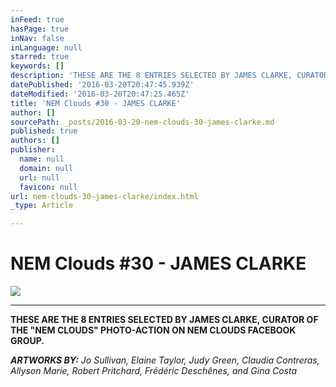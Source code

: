 ```yaml
---
inFeed: true
hasPage: true
inNav: false
inLanguage: null
starred: true
keywords: []
description: 'THESE ARE THE 8 ENTRIES SELECTED BY JAMES CLARKE, CURATOR OF THE "NEM CLOUDS" PHOTO-ACTION ON NEM CLOUDS FACEBOOK GROUP:'
datePublished: '2016-03-20T20:47:45.939Z'
dateModified: '2016-03-20T20:47:25.465Z'
title: 'NEM Clouds #30 - JAMES CLARKE'
author: []
sourcePath: _posts/2016-03-20-nem-clouds-30-james-clarke.md
published: true
authors: []
publisher:
  name: null
  domain: null
  url: null
  favicon: null
url: nem-clouds-30-james-clarke/index.html
_type: Article

---
```

# NEM Clouds \#30 - JAMES CLARKE
![](https://the-grid-user-content.s3-us-west-2.amazonaws.com/e8d8a121-5e0b-4325-af93-57ee84d7be8a.jpg)

****

**THESE ARE THE 8 ENTRIES SELECTED BY JAMES CLARKE, CURATOR OF THE "NEM CLOUDS" PHOTO-ACTION ON NEM CLOUDS FACEBOOK GROUP.**

_**ARTWORKS BY:** Jo Sullivan, Elaine Taylor, Judy Green, Claudia Contreras, Allyson Marie, Robert Pritchard, Frédéric Deschênes, and Gina Costa_